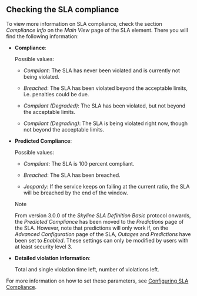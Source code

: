 ## Checking the SLA compliance

To view more information on SLA compliance, check the section *Compliance Info* on the *Main View* page of the SLA element. There you will find the following information:

- **Compliance**:

    Possible values:

    - *Compliant*: The SLA has never been violated and is currently not being violated.

    - *Breached*: The SLA has been violated beyond the acceptable limits, i.e. penalties could be due.

    - *Compliant (Degraded)*: The SLA has been violated, but not beyond the acceptable limits.

    - *Compliant (Degrading)*: The SLA is being violated right now, though not beyond the acceptable limits.

- **Predicted Compliance**:

    Possible values:

    - *Compliant*: The SLA is 100 percent compliant.

    - *Breached*: The SLA has been breached.

    - *Jeopardy*: If the service keeps on failing at the current ratio, the SLA will be breached by the end of the window.

    > [!NOTE]
    > From version 3.0.0 of the *Skyline SLA Definition Basic* protocol onwards, the *Predicted Compliance* has been moved to the *Predictions* page of the SLA. However, note that predictions will only work if, on the *Advanced Configuration* page of the SLA, *Outages* and *Predictions* have been set to *Enabled*. These settings can only be modified by users with at least security level 3.

- **Detailed violation information**:

    Total and single violation time left, number of violations left.

For more information on how to set these parameters, see [Configuring SLA Compliance](Configuring_SLA_Compliance.md).
